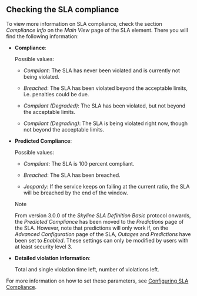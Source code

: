 ## Checking the SLA compliance

To view more information on SLA compliance, check the section *Compliance Info* on the *Main View* page of the SLA element. There you will find the following information:

- **Compliance**:

    Possible values:

    - *Compliant*: The SLA has never been violated and is currently not being violated.

    - *Breached*: The SLA has been violated beyond the acceptable limits, i.e. penalties could be due.

    - *Compliant (Degraded)*: The SLA has been violated, but not beyond the acceptable limits.

    - *Compliant (Degrading)*: The SLA is being violated right now, though not beyond the acceptable limits.

- **Predicted Compliance**:

    Possible values:

    - *Compliant*: The SLA is 100 percent compliant.

    - *Breached*: The SLA has been breached.

    - *Jeopardy*: If the service keeps on failing at the current ratio, the SLA will be breached by the end of the window.

    > [!NOTE]
    > From version 3.0.0 of the *Skyline SLA Definition Basic* protocol onwards, the *Predicted Compliance* has been moved to the *Predictions* page of the SLA. However, note that predictions will only work if, on the *Advanced Configuration* page of the SLA, *Outages* and *Predictions* have been set to *Enabled*. These settings can only be modified by users with at least security level 3.

- **Detailed violation information**:

    Total and single violation time left, number of violations left.

For more information on how to set these parameters, see [Configuring SLA Compliance](Configuring_SLA_Compliance.md).
